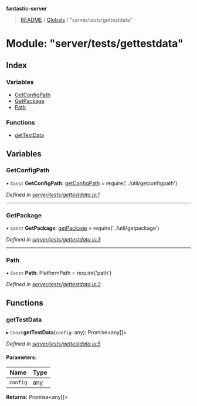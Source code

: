 **fantastic-server**

> [README](../README.md) / [Globals](../globals.md) / "server/tests/gettestdata"

# Module: "server/tests/gettestdata"

## Index

### Variables

* [GetConfigPath](_server_tests_gettestdata_.md#getconfigpath)
* [GetPackage](_server_tests_gettestdata_.md#getpackage)
* [Path](_server_tests_gettestdata_.md#path)

### Functions

* [getTestData](_server_tests_gettestdata_.md#gettestdata)

## Variables

### GetConfigPath

• `Const` **GetConfigPath**: [getConfigPath](_server_util_getconfigpath_.md#getconfigpath) = require('../util/getconfigpath')

*Defined in [server/tests/gettestdata.js:1](https://github.com/besimorhino/project-fantastic/blob/a9b4b41/server/tests/gettestdata.js#L1)*

___

### GetPackage

• `Const` **GetPackage**: [getPackage](_server_util_getpackage_.md#getpackage) = require('../util/getpackage')

*Defined in [server/tests/gettestdata.js:3](https://github.com/besimorhino/project-fantastic/blob/a9b4b41/server/tests/gettestdata.js#L3)*

___

### Path

• `Const` **Path**: PlatformPath = require('path')

*Defined in [server/tests/gettestdata.js:2](https://github.com/besimorhino/project-fantastic/blob/a9b4b41/server/tests/gettestdata.js#L2)*

## Functions

### getTestData

▸ `Const`**getTestData**(`config`: any): Promise\<any[]>

*Defined in [server/tests/gettestdata.js:5](https://github.com/besimorhino/project-fantastic/blob/a9b4b41/server/tests/gettestdata.js#L5)*

#### Parameters:

Name | Type |
------ | ------ |
`config` | any |

**Returns:** Promise\<any[]>
